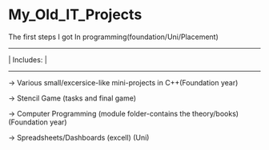 # My_Old_IT_Projects
The first steps I got In programming(foundation/Uni/Placement)
__________________
|  Includes:     |
__________________


-> Various small/excersice-like mini-projects in C++(Foundation year)

-> Stencil Game (tasks and final game)

-> Computer Programming (module folder-contains the theory/books) (Foundation year)

-> Spreadsheets/Dashboards (excell) (Uni)

